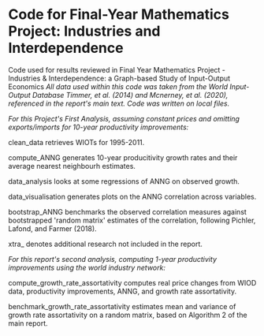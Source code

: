 # Code for Final-Year Mathematics Project: Industries and Interdependence
Code used for results reviewed in Final Year Mathematics Project - Industries &amp; Interdependence: a Graph-based Study of Input-Output Economics
*All data used within this code was taken from the World Input-Output Database Timmer, et al. (2014) and Mcnerney,
et al. (2020), referenced in the report's main text. Code was written on local files.*

*For this Project's First Analysis, assuming constant prices and omitting exports/imports for 10-year productivity 
improvements:*

clean_data retrieves WIOTs for 1995-2011.

compute_ANNG generates 10-year producitivity growth rates and their average nearest neighbourh estimates.

data_analysis looks at some regressions of ANNG on observed growth.

data_visualisation generates plots on the ANNG correlation across variables. 

bootstrap_ANNG benchmarks the observed correlation measures against bootstrapped 'random matrix' estimates
of the correlation, following Pichler, Lafond, and Farmer (2018). 

xtra_ denotes additional research not included in the report. 

*For this report's second analysis, computing 1-year productivity improvements using the world industry network:*

compute_growth_rate_assortativity computes real price changes from WIOD data, productivity improvements, ANNG, and growth rate assortativity. 

benchmark_growth_rate_assortativity estimates mean and variance of growth rate assortativity on a random matrix, based on Algorithm 2 of the main report. 
